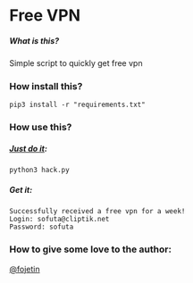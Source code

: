 # Free VPN

##### What is this?
Simple script to quickly get free vpn

### How install this?
```
pip3 install -r "requirements.txt"
```

### How use this?
##### [Just do it](https://coub.com/view/jb3xl):
```
python3 hack.py
```
##### Get it:
```
Successfully received a free vpn for a week!
Login: sofuta@cliptik.net
Password: sofuta
```

### How to give some love to the author:
[@fojetin](https://t.me/fojetin)